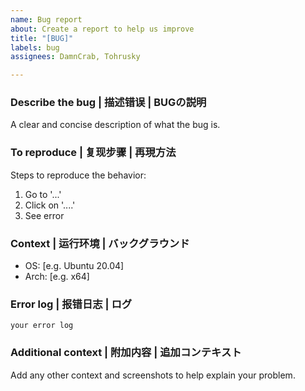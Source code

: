 ```yaml
---
name: Bug report
about: Create a report to help us improve
title: "[BUG]"
labels: bug
assignees: DamnCrab, Tohrusky

---
```


### Describe the bug | 描述错误 | BUGの説明
A clear and concise description of what the bug is.

### To reproduce | 复现步骤 | 再現方法 
Steps to reproduce the behavior:
1. Go to '...'
2. Click on '....'
3. See error

### Context | 运行环境 | バックグラウンド
 - OS: [e.g. Ubuntu 20.04]
 - Arch: [e.g. x64]

### Error log | 报错日志 | ログ
```shell
your error log
```

### Additional context | 附加内容 | 追加コンテキスト
Add any other context and screenshots to help explain your problem.
